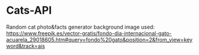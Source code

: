 # Cats-API
Random cat photo&facts generator
background image used: https://www.freepik.es/vector-gratis/fondo-dia-internacional-gato-acuarela_29018605.htm#query=fondo%20gato&position=2&from_view=keyword&track=ais
